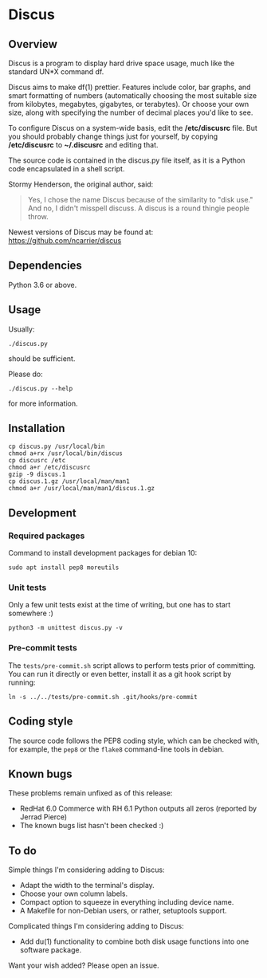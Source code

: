 # Discus

## Overview

Discus is a program to display hard drive space usage, much like the standard
UN*X command df.

Discus aims to make df(1) prettier.
Features include color, bar graphs, and smart formatting of numbers
(automatically choosing the most suitable size from kilobytes, megabytes,
gigabytes, or terabytes). Or choose your own size, along with specifying the
number of decimal places you'd like to see.

To configure Discus on a system-wide basis, edit the **/etc/discusrc** file.
But you should probably change things just for yourself, by copying
**/etc/discusrc** to **~/.discusrc** and editing that.

The source code is contained in the discus.py file itself, as it is a Python
code encapsulated in a shell script.

Stormy Henderson, the original author, said:

> Yes, I chose the name Discus because of the similarity to "disk use."
> And no, I didn't misspell discuss.
> A discus is a round thingie people throw.

Newest versions of Discus may be found at:
https://github.com/ncarrier/discus

## Dependencies

Python 3.6 or above.

## Usage

Usually:

```
./discus.py
```

should be sufficient.

Please do:

```
./discus.py --help
```

for more information.

## Installation

```
cp discus.py /usr/local/bin
chmod a+rx /usr/local/bin/discus
cp discusrc /etc
chmod a+r /etc/discusrc
gzip -9 discus.1
cp discus.1.gz /usr/local/man/man1
chmod a+r /usr/local/man/man1/discus.1.gz
```

## Development

### Required packages

Command to install development packages for debian 10:

```
sudo apt install pep8 moreutils
```

### Unit tests

Only a few unit tests exist at the time of writing, but one has to start
somewhere :)

```
python3 -m unittest discus.py -v
```

### Pre-commit tests

The `tests/pre-commit.sh` script allows to perform tests prior of committing.
You can run it directly or even better, install it as a git hook script by
running:

```
ln -s ../../tests/pre-commit.sh .git/hooks/pre-commit
```

## Coding style

The source code follows the PEP8 coding style, which can be checked with, for
example, the `pep8` or the `flake8` command-line tools in debian.

## Known bugs

These problems remain unfixed as of this release:

 * RedHat 6.0 Commerce with RH 6.1 Python outputs all zeros (reported by
   Jerrad Pierce)
 * The known bugs list hasn't been checked :)

## To do

Simple things I'm considering adding to Discus:

 * Adapt the width to the terminal's display.
 * Choose your own column labels.
 * Compact option to squeeze in everything including device name.
 * A Makefile for non-Debian users, or rather, setuptools support.

Complicated things I'm considering adding to Discus:

 * Add du(1) functionality to combine both disk usage functions into
     one software package.

Want your wish added? Please open an issue.
